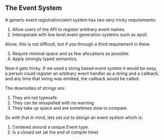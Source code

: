 
## The Event System

A generic event registration/alert system has two very tricky requirements: 

1. Allow users of the API to register arbitrary event names. 
2. Interoperate with low level event generation systems such as epoll. 

Alone, this is not difficult, but if you through a third requirement in there 

3. Require minimal space and as few allocations as possible. 
4. Apply strongly typed semantics. 

Now it gets tricky.  If we used a string based event system it would be easy, a person could register an arbitrary event
handler as a string and a callback, and any time that string was emitted, the callback would be called. 

The downsides of strings are: 
1. They are not typesafe. 
2. They can be misspelled with no warning
3. They take up space and are sometimes slow to compare. 


So with that in mind, lets set out to design an event system which is: 
1. Centered around a unique Event type. 
2. Is a closed set (at the end of compile time) 


